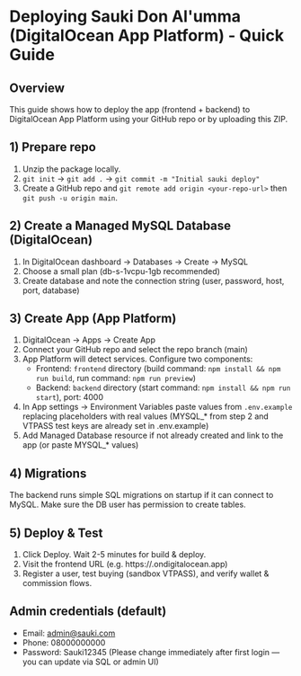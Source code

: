 # Deploying Sauki Don Al'umma (DigitalOcean App Platform) - Quick Guide

## Overview
This guide shows how to deploy the app (frontend + backend) to DigitalOcean App Platform using your GitHub repo or by uploading this ZIP.

## 1) Prepare repo
1. Unzip the package locally.
2. `git init` -> `git add .` -> `git commit -m "Initial sauki deploy"`
3. Create a GitHub repo and `git remote add origin <your-repo-url>` then `git push -u origin main`.

## 2) Create a Managed MySQL Database (DigitalOcean)
1. In DigitalOcean dashboard -> Databases -> Create -> MySQL
2. Choose a small plan (db-s-1vcpu-1gb recommended)
3. Create database and note the connection string (user, password, host, port, database)

## 3) Create App (App Platform)
1. DigitalOcean -> Apps -> Create App
2. Connect your GitHub repo and select the repo branch (main)
3. App Platform will detect services. Configure two components:
   - Frontend: `frontend` directory (build command: `npm install && npm run build`, run command: `npm run preview`)
   - Backend: `backend` directory (start command: `npm install && npm run start`), port: 4000
4. In App settings -> Environment Variables paste values from `.env.example` replacing placeholders with real values (MYSQL_* from step 2 and VTPASS test keys are already set in .env.example)
5. Add Managed Database resource if not already created and link to the app (or paste MYSQL_* values)

## 4) Migrations
The backend runs simple SQL migrations on startup if it can connect to MySQL. Make sure the DB user has permission to create tables.

## 5) Deploy & Test
1. Click Deploy. Wait 2-5 minutes for build & deploy.
2. Visit the frontend URL (e.g. https://<your-app>.ondigitalocean.app)
3. Register a user, test buying (sandbox VTPASS), and verify wallet & commission flows.

## Admin credentials (default)
- Email: admin@sauki.com
- Phone: 08000000000
- Password: Sauki12345
(Please change immediately after first login — you can update via SQL or admin UI)
